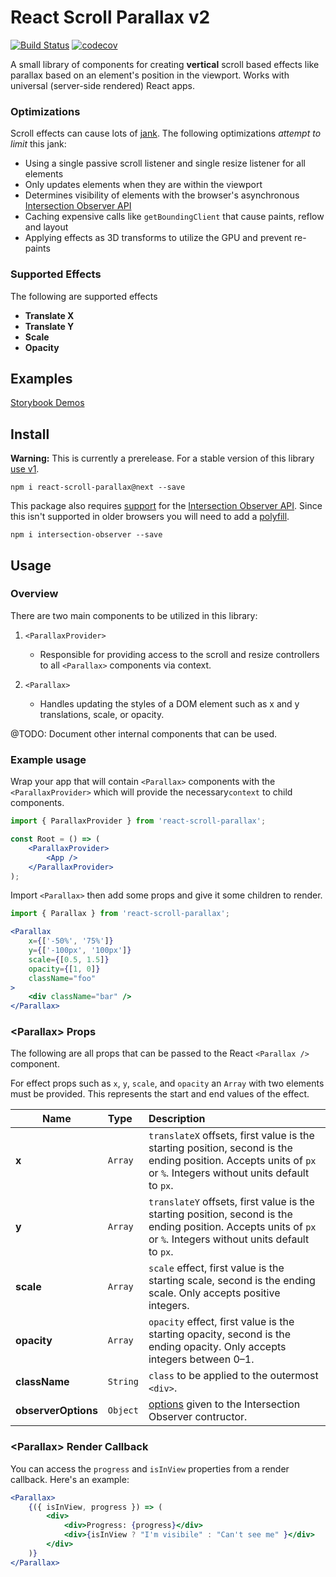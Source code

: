 # React Scroll Parallax v2

[![Build Status](https://travis-ci.org/jscottsmith/react-scroll-parallax.svg?branch=v2)](https://travis-ci.org/jscottsmith/react-scroll-parallax) [![codecov](https://codecov.io/gh/jscottsmith/react-scroll-parallax/branch/v2/graph/badge.svg)](https://codecov.io/gh/jscottsmith/react-scroll-parallax/branch/v2)

A small library of components for creating **vertical** scroll based effects like parallax based on an element's position in the viewport. Works with universal (server-side rendered) React apps.

### Optimizations

Scroll effects can cause lots of [jank](http://jankfree.org/). The following optimizations _attempt to limit_ this jank:

- Using a single passive scroll listener and single resize listener for all elements
- Only updates elements when they are within the viewport
- Determines visibility of elements with the browser's asynchronous [Intersection Observer API](https://developer.mozilla.org/en-US/docs/Web/API/Intersection_Observer_API)
- Caching expensive calls like `getBoundingClient` that cause paints, reflow and layout
- Applying effects as 3D transforms to utilize the GPU and prevent re-paints

### Supported Effects

The following are supported effects

- **Translate X** 
- **Translate Y**
- **Scale**
- **Opacity** 

## Examples

[Storybook Demos](http://react-scroll-parallax.surge.sh/)

## Install

**Warning:** This is currently a prerelease. For a stable version of this library [use v1](https://github.com/jscottsmith/react-scroll-parallax).

```
npm i react-scroll-parallax@next --save
```

This package also requires [support](https://caniuse.com/#search=IntersectionObserver) for the [Intersection Observer API](https://developer.mozilla.org/en-US/docs/Web/API/Intersection_Observer_API). Since this isn't supported in older browsers you will need to add a [polyfill](https://github.com/w3c/IntersectionObserver/tree/gh-pages/polyfill).

```
npm i intersection-observer --save
```

## Usage

### Overview

There are two main components to be utilized in this library:

1. `<ParallaxProvider>`
    - Responsible for providing access to the scroll and resize controllers to all `<Parallax>` components via context.

2. `<Parallax>`
    - Handles updating the styles of a DOM element such as x and y translations, scale, or opacity.

@TODO: Document other internal components that can be used.

### Example usage

Wrap your app that will contain `<Parallax>` components with the `<ParallaxProvider>` which will provide the necessary`context` to child components.

```jsx
import { ParallaxProvider } from 'react-scroll-parallax';

const Root = () => (
    <ParallaxProvider>
        <App />
    </ParallaxProvider>
);
```

Import `<Parallax>` then add some props and give it some children to render.

```jsx
import { Parallax } from 'react-scroll-parallax';

<Parallax
    x={['-50%', '75%']}
    y={['-100px', '100px']}
    scale={[0.5, 1.5]}
    opacity={[1, 0]}
    className="foo"
>
    <div className="bar" />
</Parallax>
```

### \<Parallax> Props

The following are all props that can be passed to the React `<Parallax />` component. 

For effect props such as `x`, `y`, `scale`, and `opacity` an `Array` with two elements must be provided. This represents the start and end values of the effect.

|Name                  |Type    |Description
|----------------------|:-------|:----------------------------------------
|**x**                 |`Array` |`translateX` offsets, first value is the starting position, second is the ending position. Accepts units of `px` or `%`. Integers without units default to `px`.
|**y**                 |`Array` |`translateY` offsets, first value is the starting position, second is the ending position. Accepts units of `px` or `%`. Integers without units default to `px`.
|**scale**             |`Array` |`scale` effect, first value is the starting scale, second is the ending scale. Only accepts positive integers.
|**opacity**           |`Array` |`opacity` effect, first value is the starting opacity, second is the ending opacity. Only accepts integers between 0–1.
|**className**         |`String`|`class` to be applied to the outermost `<div>`.
|**observerOptions**   |`Object`|[options](https://developer.mozilla.org/en-US/docs/Web/API/Intersection_Observer_API) given to the Intersection Observer contructor.

### \<Parallax> Render Callback

You can access the `progress` and `isInView` properties from a render callback. Here's an example:

```jsx
<Parallax>
    {({ isInView, progress }) => (
        <div>
            <div>Progress: {progress}</div>
            <div>{isInView ? "I'm visibile" : "Can't see me" }</div>
        </div>
    )}
</Parallax>
```

